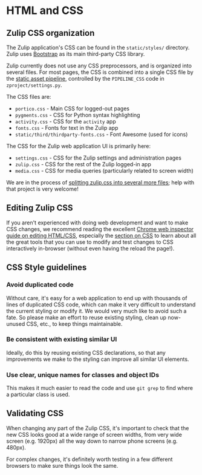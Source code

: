 # HTML and CSS

## Zulip CSS organization

The Zulip application's CSS can be found in the `static/styles/`
directory.  Zulip uses [Bootstrap](http://getbootstrap.com/) as its
main third-party CSS library.

Zulip currently does not use any CSS preprocessors, and is organized
into several files.  For most pages, the CSS is combined into a single
CSS file by the [static asset pipeline](front-end-build-process.html),
controlled by the `PIPELINE_CSS` code in `zproject/settings.py`.

The CSS files are:

* `portico.css` - Main CSS for logged-out pages
* `pygments.css` - CSS for Python syntax highlighting
* `activity.css` - CSS for the `activity` app
* `fonts.css` - Fonts for text in the Zulip app
* `static/third/thirdparty-fonts.css` - Font Awesome (used for icons)

The CSS for the Zulip web application UI is primarily here:

* `settings.css` - CSS for the Zulip settings and administration pages
* `zulip.css` - CSS for the rest of the Zulip logged-in app
* `media.css` - CSS for media queries (particularly related to screen width)

We are in the process of [splitting zulip.css into several more
files](https://github.com/zulip/zulip/issues/731); help with that
project is very welcome!

## Editing Zulip CSS

If you aren't experienced with doing web development and want to make
CSS changes, we recommend reading the excellent [Chrome web inspector
guide on editing HTML/CSS](https://developer.chrome.com/devtools/docs/dom-and-styles),
especially the [section on
CSS](https://developer.chrome.com/devtools/docs/dom-and-styles#styles)
to learn about all the great tools that you can use to modify and test
changes to CSS interactively in-browser (without even having the
reload the page!).

## CSS Style guidelines

### Avoid duplicated code

Without care, it's easy for a web application to end up with thousands
of lines of duplicated CSS code, which can make it very difficult to
understand the current styling or modify it.  We would very much like
to avoid such a fate.  So please make an effort to reuse existing
styling, clean up now-unused CSS, etc., to keep things maintainable.

### Be consistent with existing similar UI

Ideally, do this by reusing existing CSS declarations, so that any
improvements we make to the styling can improve all similar UI
elements.

### Use clear, unique names for classes and object IDs

This makes it much easier to read the code and use `git grep` to find
where a particular class is used.

## Validating CSS

When changing any part of the Zulip CSS, it's important to check that
the new CSS looks good at a wide range of screen widths, from very
wide screen (e.g. 1920px) all the way down to narrow phone screens
(e.g. 480px).

For complex changes, it's definitely worth testing in a few different
browsers to make sure things look the same.

